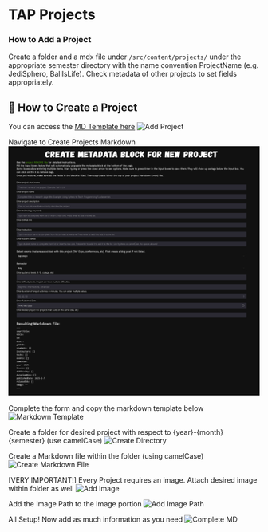 
# TAP Projects


### How to Add a Project
Create a folder and a mdx file under `/src/content/projects/` under the appropriate semester directory with the name convention ProjectName (e.g. JediSphero, BallIsLife). Check metadata of other projects to set fields appropriately.

## 👀 How to Create a Project
You can access the [MD Template here](https://tapggc.org/template/)
![Add Project](./addProject.png)

Navigate to Create Projects Markdown
![Project Markdownpage](./CreateMarkdownPage.png)

Complete the form and copy the markdown template below
![Markdown Template](./mdtemplate.png)

Create a folder for desired project with respect to {year}-{month}{semester} (use camelCase)
![Create Directory](./mkdirProject.png)

Create a Markdown file within the folder (using camelCase)
![Create Markdown File](./createMDfile.png)

[VERY IMPORTANT!] Every Project requires an image. Attach desired image within folder as well
![Add Image ](./addImg.png)

Add the Image Path to the Image portion
![Add Image Path](./imgPath.png)

All Setup! Now add as much information as you need
![Complete MD](./completeMD.png)
